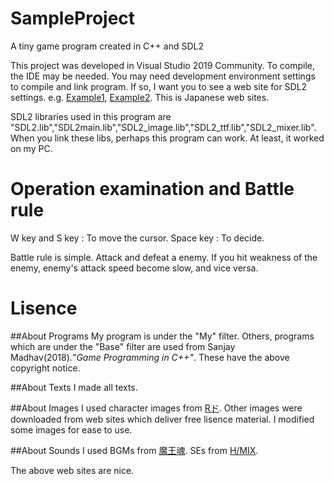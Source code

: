 # SampleProject
A tiny game program created in C++ and SDL2

This project was developed in Visual Studio 2019 Community.
To compile, the IDE may be needed.
You may need development environment settings to compile and link program.
If so, I want you to see a web site for SDL2 settings.
e.g.
[Example1](https://tmick.net/gamedev-vs2017-sdl/),
[Example2](https://www.kuroshum.com/entry/2019/07/18/%E3%82%B2%E3%83%BC%E3%83%A0%E3%83%97%E3%83%AD%E3%82%B0%E3%83%A9%E3%83%9F%E3%83%B3%E3%82%B0C++%E3%81%AE%E7%92%B0%E5%A2%83%E6%A7%8B%E7%AF%89(SDL)#%E8%BF%BD%E5%8A%A0%E3%81%AE%E3%82%A4%E3%83%B3%E3%82%AF%E3%83%AB%E3%83%BC%E3%83%89%E3%83%87%E3%82%A3%E3%83%AC%E3%82%AF%E3%83%88%E3%83%AA%E3%81%AE%E8%A8%AD%E5%AE%9A).
This is Japanese web sites. 

SDL2 libraries used in this program are "SDL2.lib","SDL2main.lib","SDL2_image.lib","SDL2_ttf.lib","SDL2_mixer.lib".
When you link these libs, perhaps this program can work.
At least, it worked on my PC.

# Operation examination and Battle rule
W key and S key : To move the cursor.
Space key : To decide.

Battle rule is simple. Attack and defeat a enemy. If you hit weakness of the enemy, enemy's attack speed become slow, and vice versa.

# Lisence
##About Programs
My program is under the "My" filter.
Others, programs which are under the "Base" filter are used from Sanjay Madhav(2018).*"Game Programming in C++"*.
These have the above copyright notice.

##About Texts
I made all texts.

##About Images
I used character images from [Rド](http://rpgdot3319.g1.xrea.com/muz/002.html).
Other images were downloaded from web sites which deliver free lisence material.
I modified some images for ease to use.

##About Sounds
I used BGMs from [魔王魂](https://maou.audio/category/bgm/).
SEs from [H/MIX](http://www.hmix.net/).

The above web sites are nice.
